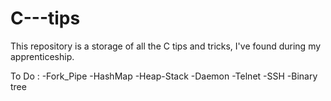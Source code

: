 # C---tips
This repository is a storage of all the C tips and tricks,
I've found during my apprenticeship.

To Do :
-Fork_Pipe
-HashMap
-Heap-Stack
-Daemon
-Telnet
-SSH
-Binary tree